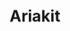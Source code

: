 ---
git: https://github.com/ariakit/ariakit
logohandle: ariakit
sort: ariakit
title: Ariakit
twitter: https://x.com/ariakitjs
website: https://ariakit.org/
---